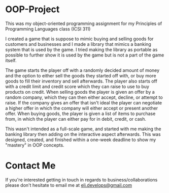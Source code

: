 # OOP-Project

This was my object-oriented programming assignment for my Principles of Programming Languages class (ICSI 311)

I created a game that is suppose to mimic buying and selling goods for customers and businesses and I made a 
library that mimics a banking system that is used by the game. I tried making the library as portable as possible
to further show it is used by the game but is not a part of the game itself. 


The game starts the player off with a randomly decided amount of money and the option to either sell the goods they
started off with, or buy more goods to fill their inventory and sell afterwards. The player also starts off with a 
credit limit and credit score which they can raise to use to buy products on credit. When selling goods the player is 
given an offer by a random company, which they can then either accept, decline, or attempt to raise. If the company
gives an offer that isn't ideal the player can negotiate a higher offer in which the company will either accept or
present another offer. When buying goods, the player is given a list of items to purchase from, in which the player
can either pay for in debit, credit, or cash. 


This wasn't intended as a full-scale game, and started with me making the banking library then adding on the interactive
aspect afterwards. This was designed, created, and finished within a one-week deadline to show my "mastery" in OOP
concepts.

# Contact Me
If you're interested getting in touch in regards to business/collaborations 
please don't hesitate to email me at eli.develops@gmail.com